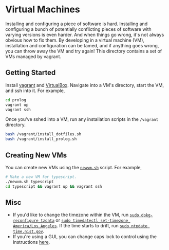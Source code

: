 # Virtual Machines
Installing and configuring a piece of software is hard. Installing and
configuring a bunch of potentially conflicting pieces of software with
varying versions is even harder. And when things go wrong, it's not always
obvious how to fix them. By developing in a virtual machine (VM), installation
and configuration can be tamed, and if anything goes wrong, you can throw away
the VM and try again! This directory contains a set of VMs managed by vagrant.

## Getting Started
Install [vagrant](https://www.vagrantup.com/downloads.html) and
[VirtualBox](https://www.virtualbox.org/wiki/Downloads). Navigate into a VM's
directory, start the VM, and ssh into it. For example,

```bash
cd prolog
vagrant up
vagrant ssh
```

Once you've sshed into a VM, run any installation scripts in the `/vagrant`
directory.

```bash
bash /vagrant/install_dotfiles.sh
bash /vagrant/install_prolog.sh
```

## Creating New VMs
You can create new VMs using the [`newvm.sh`](newvm.sh) script. For example,

```bash
# Make a new VM for typescript.
./newvm.sh typescript
cd typescript && vagrant up && vagrant ssh
```

## Misc
- If you'd like to change the timezone within the VM, run [`sudo
  dpkg-reconfigure tzdata`][tzdata_command] or [`sudo timedatectl set-timezone
  America/Los_Angeles`][timedatectl_command]. If the time starts to drift, run
  [`sudo ntpdate time.nist.gov`][ntpdate_command].
- If you're using a GUI, you can change caps lock to control using the
  instructions [here](https://askubuntu.com/a/604949).

[tzdata_command]: http://askubuntu.com/a/3385
[timedatectl_command]: https://askubuntu.com/questions/3375/how-to-change-time-zone-settings-from-the-command-line
[ntpdate_command]: https://askubuntu.com/a/81485

